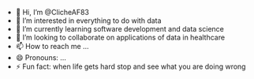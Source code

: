 - 👋 Hi, I’m @ClicheAF83
- 👀 I’m interested in everything to do with data
- 🌱 I’m currently learning software development and data science
- 💞️ I’m looking to collaborate on applications of data in healthcare
- 📫 How to reach me ...
- 😄 Pronouns: ...
- ⚡ Fun fact: when life gets hard stop and see what you are doing wrong

<!---
ClicheAF83/ClicheAF83 is a ✨ special ✨ repository because its `README.md` (this file) appears on your GitHub profile.
You can click the Preview link to take a look at your changes.
--->

